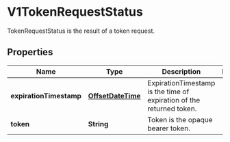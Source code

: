

# V1TokenRequestStatus

TokenRequestStatus is the result of a token request.
## Properties

Name | Type | Description | Notes
------------ | ------------- | ------------- | -------------
**expirationTimestamp** | [**OffsetDateTime**](OffsetDateTime.md) | ExpirationTimestamp is the time of expiration of the returned token. | 
**token** | **String** | Token is the opaque bearer token. | 



